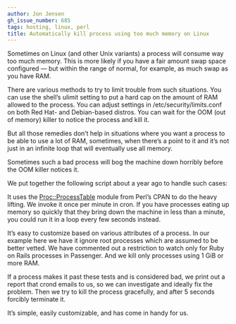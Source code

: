 ```yaml
---
author: Jon Jensen
gh_issue_number: 685
tags: hosting, linux, perl
title: Automatically kill process using too much memory on Linux
---
```


Sometimes on Linux (and other Unix variants) a process will consume way too much memory. This is more likely if you have a fair amount swap space configured — but within the range of normal, for example, as much swap as you have RAM.

There are various methods to try to limit trouble from such situations. You can use the shell’s ulimit setting to put a hard cap on the amount of RAM allowed to the process. You can adjust settings in /etc/security/limits.conf on both Red Hat- and Debian-based distros. You can wait for the OOM (out of memory) killer to notice the process and kill it.

But all those remedies don’t help in situations where you want a process to be able to use a lot of RAM, sometimes, when there’s a point to it and it’s not just in an infinite loop that will eventually use all memory.

Sometimes such a bad process will bog the machine down horribly before the OOM killer notices it.

We put together the following script about a year ago to handle such cases:

<script src="https://gist.github.com/3540671.js"></script>

It uses the [Proc::ProcessTable](http://search.cpan.org/perldoc?Proc%3A%3AProcessTable) module from Perl’s CPAN to do the heavy lifting. We invoke it once per minute in cron. If you have processes eating up memory so quickly that they bring down the machine in less than a minute, you could run it in a loop every few seconds instead.

It’s easy to customize based on various attributes of a process. In our example here we have it ignore root processes which are assumed to be better vetted. We have commented out a restriction to watch only for Ruby on Rails processes in Passenger. And we kill only processes using 1 GiB or more RAM.

If a process makes it past these tests and is considered bad, we print out a report that crond emails to us, so we can investigate and ideally fix the problem. Then we try to kill the process gracefully, and after 5 seconds forcibly terminate it.

It’s simple, easily customizable, and has come in handy for us.
